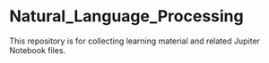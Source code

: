 # Natural_Language_Processing

This repository is for collecting learning material and related Jupiter Notebook files.
